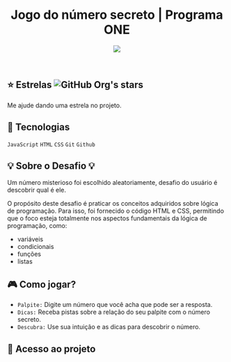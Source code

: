 <h1 align="center">Jogo do número secreto | Programa ONE </h1>

<p align="center">
<img loading="lazy" src="http://img.shields.io/static/v1?label=STATUS&message=EM%20DESENVOLVIMENTO&color=GREEN&style=for-the-badge"/>
</p>

<br>

## ⭐ Estrelas ![GitHub Org's stars](https://img.shields.io/github/stars/raypher)

 Me ajude dando uma estrela no projeto.

## 🚀 Tecnologias

`JavaScript` 
`HTML`
`CSS`
`Git`
`Github`

## 💡 Sobre o Desafio 💡

Um número misterioso foi escolhido aleatoriamente, desafio do usuário é descobrir qual é ele.

O propósito deste desafio é praticar os conceitos adquiridos sobre lógica de programação.
Para isso, foi fornecido o código HTML e CSS, permitindo que o foco esteja totalmente nos aspectos fundamentais da lógica de programação, como:

- variáveis
- condicionais
- funções
- listas

## 🎮 Como jogar?

- `Palpite:` Digite um número que você acha que pode ser a resposta.
- `Dicas:` Receba pistas sobre a relação do seu palpite com o número secreto.
- `Descubra:` Use sua intuição e as dicas para descobrir o número.

## 📁 Acesso ao projeto
